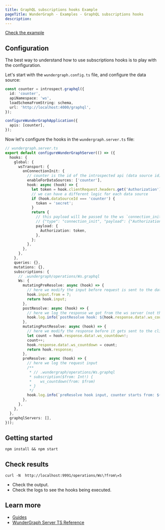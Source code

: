 ```yaml
---
title: GraphQL subscriptions hooks Example
pageTitle: WunderGraph - Examples - GraphQL subscriptions hooks
description:
---
```


[Check the example](https://github.com/wundergraph/wundergraph/tree/main/examples/graphql-subscriptions-hooks)

## Configuration

The best way to understand how to use subscriptions hooks is to play with the configuration.

Let's start with the `wundergraph.config.ts` file, and configure the data source:

```typescript
const counter = introspect.graphql({
  id: 'counter',
  apiNamespace: 'ws',
  loadSchemaFromString: schema,
  url: 'http://localhost:4000/graphql',
});

configureWunderGraphApplication({
  apis: [counter],
});
```

Now let's configure the hooks in the `wundergraph.server.ts` file:

```typescript
// wundergraph.server.ts
export default configureWunderGraphServer(() => ({
  hooks: {
    global: {
      wsTransport: {
        onConnectionInit: {
          // counter is the id of the introspected api (data source id), defined in the wundergraph.config.ts
          enableForDataSources: ['counter'],
          hook: async (hook) => {
            let token = hook.clientRequest.headers.get('Authorization') || '';
            // we can have a different logic for each data source
            if (hook.dataSourceId === 'counter') {
              token = 'secret';
            }
            return {
              // this payload will be passed to the ws `connection_init` message payload
              // {"type": "connection_init", "payload": {"Authorization": "secret"}}
              payload: {
                Authorization: token,
              },
            };
          },
        },
      },
    },
    queries: {},
    mutations: {},
    subscriptions: {
      // .wundergraph/operations/Ws.graphql
      Ws: {
        mutatingPreResolve: async (hook) => {
          // here we modify the input before request is sent to the data source
          hook.input.from = 7;
          return hook.input;
        },
        postResolve: async (hook) => {
          // here we log the response we got from the ws server (not the modified one)
          hook.log.info(`postResolve hook: ${hook.response.data!.ws_countdown}`);
        },
        mutatingPostResolve: async (hook) => {
          // here we modify the response before it gets sent to the client
          let count = hook.response.data!.ws_countdown!;
          count++;
          hook.response.data!.ws_countdown = count;
          return hook.response;
        },
        preResolve: async (hook) => {
          // here we log the request input
          /**
           * // .wundergraph/operations/Ws.graphql
           * subscription($from: Int!) {
           * 	ws_countdown(from: $from)
           * }
           */
          hook.log.info(`preResolve hook input, counter starts from: ${hook.input.from}`);
        },
      },
    },
  },
  graphqlServers: [],
}));
```

## Getting started

```shell
npm install && npm start
```

## Check results

```shell
curl -N  http://localhost:9991/operations/Ws\?from\=5
```

- Check the output.
- Check the logs to see the hooks being executed.

## Learn more

- [Guides](/docs/guides)
- [WunderGraph Server TS Reference](/docs/wundergraph-server-ts-reference)
